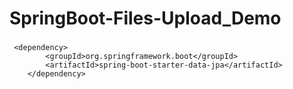 # SpringBoot-Files-Upload_Demo

###
     <dependency>
			<groupId>org.springframework.boot</groupId>
			<artifactId>spring-boot-starter-data-jpa</artifactId>
		</dependency>
